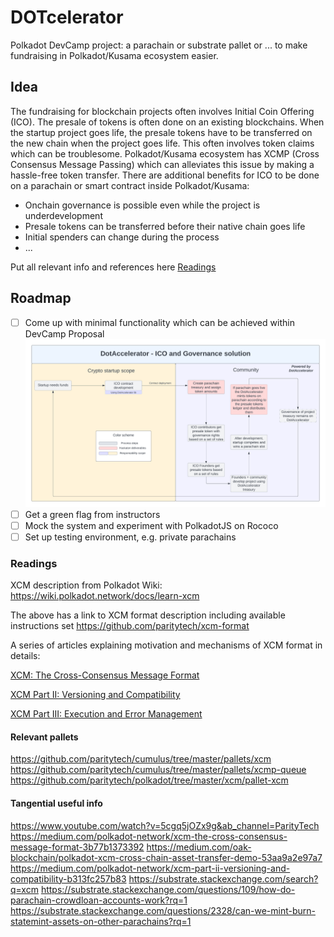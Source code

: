 # DOTcelerator
Polkadot DevCamp project: a parachain or substrate pallet or ... to make fundraising in Polkadot/Kusama ecosystem easier.

## Idea
The fundraising for blockchain projects often involves Initial Coin Offering (ICO). The presale of tokens is often done on an existing blockchains. When the startup project goes life, the presale tokens have to be transferred on the new chain when the project goes life. This often involves token claims which can be troublesome. Polkadot/Kusama ecosystem has XCMP (Cross Consensus Message Passing) which can alleviates this issue by making a hassle-free token transfer. There are additional benefits for ICO to be done on a parachain or smart contract inside Polkadot/Kusama:
* Onchain governance is possible even while the project is underdevelopment
* Presale tokens can be transferred before their native chain goes life
* Initial spenders can change during the process
* ...

Put all relevant info and references here [Readings](#readings)


## Roadmap

- [ ] Come up with minimal functionality which can be achieved within DevCamp
Proposal 
![alt text](https://github.com/serkul/DOTcelerator/blob/master/System.png?raw=true)
- [ ] Get a green flag from instructors
- [ ] Mock the system and experiment with PolkadotJS on Rococo
- [ ] Set up testing environment, e.g. private parachains 

### Readings
XCM description from Polkadot Wiki:
https://wiki.polkadot.network/docs/learn-xcm

The above has a link to XCM format description including available instructions set https://github.com/paritytech/xcm-format

A series of articles explaining motivation and mechanisms of XCM format in details:

[XCM: The Cross-Consensus Message Format](https://medium.com/polkadot-network/xcm-the-cross-consensus-message-format-3b77b1373392)

[XCM Part II: Versioning and Compatibility](https://medium.com/polkadot-network/xcm-part-ii-versioning-and-compatibility-b313fc257b83) 

[XCM Part III: Execution and Error Management](https://medium.com/polkadot-network/xcm-part-iii-execution-and-error-management-ceb8155dd166)



#### Relevant pallets
https://github.com/paritytech/cumulus/tree/master/pallets/xcm
https://github.com/paritytech/cumulus/tree/master/pallets/xcmp-queue
https://github.com/paritytech/polkadot/tree/master/xcm/pallet-xcm


#### Tangential useful info

https://www.youtube.com/watch?v=5cgq5jOZx9g&ab_channel=ParityTech
https://medium.com/polkadot-network/xcm-the-cross-consensus-message-format-3b77b1373392
https://medium.com/oak-blockchain/polkadot-xcm-cross-chain-asset-transfer-demo-53aa9a2e97a7
https://medium.com/polkadot-network/xcm-part-ii-versioning-and-compatibility-b313fc257b83
https://substrate.stackexchange.com/search?q=xcm
https://substrate.stackexchange.com/questions/109/how-do-parachain-crowdloan-accounts-work?rq=1
https://substrate.stackexchange.com/questions/2328/can-we-mint-burn-statemint-assets-on-other-parachains?rq=1
